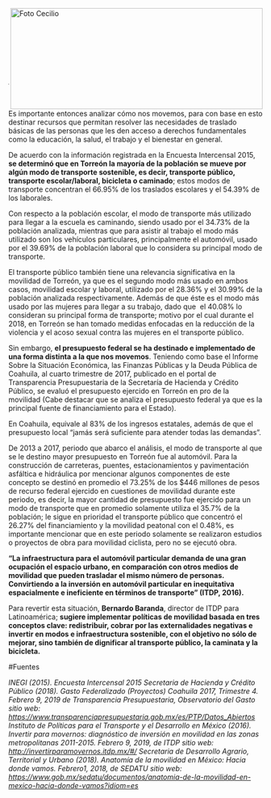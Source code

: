 <p>
   <a title="ir a Otras Publicaciones" href="http://www.trcimplan.gob.mx/autores/ihanelly-hernandez-villa.html"><img class="img-responsive contenido-imagen" src="../imagenes/128/arq-ihanelly-hernandez-villa-top2.png" align="right" alt="Foto Cecilio" width="500" height="200"></a>

</p>

</br></br></br></br></br></br></br></br>

---

Es importante entonces analizar cómo nos movemos, para con base en esto destinar recursos que permitan resolver las necesidades de traslado básicas de las personas que les den acceso a derechos fundamentales como la educación, la salud, el trabajo y el bienestar en general.

De acuerdo con la información registrada en la Encuesta Intercensal 2015, **se determinó que en Torreón la mayoría de la población se mueve por algún modo de transporte sostenible, es decir, transporte público, transporte escolar/laboral, bicicleta o caminado**; estos modos de transporte concentran el 66.95% de los traslados escolares y el 54.39% de los laborales.

Con respecto a la población escolar, el modo de transporte más utilizado para llegar a la escuela es caminando, siendo usado por el 34.73% de la población analizada, mientras que para asistir al trabajo el modo más utilizado son los vehículos particulares, principalmente el automóvil, usado por el 39.69% de la población laboral que lo considera su principal modo de transporte.

El transporte público también tiene una relevancia significativa en la movilidad de Torreón, ya que es el segundo modo más usado en ambos casos, movilidad escolar y laboral, utilizado por el 28.36% y el 30.99% de la población analizada respectivamente. Además de que éste es el modo más usado por las mujeres para llegar a su trabajo, dado que  el 40.08% lo consideran su principal forma de transporte; motivo por el cual durante el 2018, en Torreón se han tomado medidas enfocadas en la reducción de la violencia y el acoso sexual contra las mujeres en el transporte público.

Sin embargo, **el presupuesto federal se ha destinado e implementado de una forma distinta a la que nos movemos**. Teniendo como base el Informe Sobre la Situación Económica, las Finanzas Públicas y la Deuda Pública de Coahuila, al cuarto trimestre de 2017, publicado en el portal de Transparencia Presupuestaria de la Secretaría de Hacienda y Crédito Público, se evaluó el presupuesto ejercido en Torreón en pro de la movilidad (Cabe destacar que se analiza el presupuesto federal ya que es la principal fuente de financiamiento para el Estado).

En Coahuila, equivale al 83% de los ingresos estatales, además de que el presupuesto local “jamás será suficiente para atender todas las demandas”.

De 2013 a 2017, periodo que abarco el análisis, el modo de transporte al que se le destino mayor presupuesto en Torreón fue al automóvil. Para la construcción de carreteras, puentes, estacionamientos y pavimentación asfáltica e hidráulica por mencionar algunos componentes de este concepto se destinó en promedio el 73.25% de los $446 millones de pesos de recurso federal ejercido en cuestiones de movilidad durante este periodo, es decir, la mayor cantidad de presupuesto fue ejercido para un modo de transporte que en promedio solamente utiliza el 35.7% de la población; le sigue en prioridad el transporte público que concentró el 26.27% del financiamiento y la movilidad peatonal con el 0.48%, es importante mencionar que en este periodo solamente se realizaron estudios o proyectos de obra para movilidad ciclista, pero no se ejecutó obra.

**“La infraestructura para el automóvil particular demanda de una gran ocupación el espacio urbano, en comparación con otros medios de movilidad que pueden trasladar el mismo número de personas. Convirtiendo a la inversión en automóvil particular en inequitativa espacialmente e ineficiente en términos de transporte” (ITDP, 2016).**

Para revertir esta situación, **Bernardo Baranda**, director de ITDP para Latinoamérica; **sugiere implementar políticas de movilidad basada en tres conceptos clave: redistribuir, cobrar por las externalidades negativas e invertir en modos e infraestructura sostenible, con el objetivo no sólo de mejorar, sino también de dignificar al transporte público, la caminata y la bicicleta.**



#Fuentes

*INEGI (2015). Encuesta Intercensal 2015
Secretaria de Hacienda y Crédito Público (2018). Gasto Federalizado (Proyectos) Coahuila 2017, Trimestre 4. Febrero 9, 2019 de Transparencia Presupuestaria, Observatorio del Gasto sitio web: https://www.transparenciapresupuestaria.gob.mx/es/PTP/Datos_Abiertos
Instituto de Políticas para el Transporte y el Desarrollo en México (2016). Invertir para movernos: diagnóstico de inversión en movilidad en las zonas metropolitanas 2011-2015.  Febrero 9, 2019, de ITDP sitio web: http://invertirparamovernos.itdp.mx/#/
Secretaria de Desarrollo Agrario, Territorial y Urbano (2018). Anatomía de la movilidad en México: Hacia donde vamos.  Febrero1, 2018, de SEDATU sitio web: https://www.gob.mx/sedatu/documentos/anatomia-de-la-movilidad-en-mexico-hacia-donde-vamos?idiom=es*
